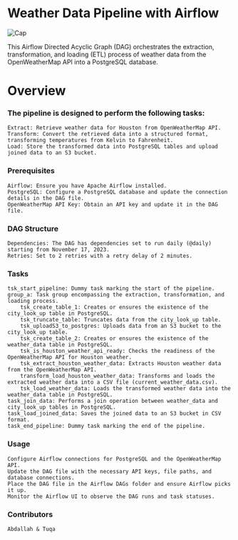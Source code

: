 # Weather Data Pipeline with Airflow
![Cap](https://github.com/AbdallahAmr3398/openweather_airflow_project/assets/141870604/d58dac9c-be4f-470d-8682-4579486f3a23)


This Airflow Directed Acyclic Graph (DAG) orchestrates the extraction, transformation, and loading (ETL) process of weather data from the OpenWeatherMap API into a PostgreSQL database.

# Overview

### The pipeline is designed to perform the following tasks:

    Extract: Retrieve weather data for Houston from OpenWeatherMap API.
    Transform: Convert the retrieved data into a structured format, transforming temperatures from Kelvin to Fahrenheit.
    Load: Store the transformed data into PostgreSQL tables and upload joined data to an S3 bucket.

### Prerequisites

    Airflow: Ensure you have Apache Airflow installed.
    PostgreSQL: Configure a PostgreSQL database and update the connection details in the DAG file.
    OpenWeatherMap API Key: Obtain an API key and update it in the DAG file.

### DAG Structure

    Dependencies: The DAG has dependencies set to run daily (@daily) starting from November 17, 2023.
    Retries: Set to 2 retries with a retry delay of 2 minutes.

### Tasks

    tsk_start_pipeline: Dummy task marking the start of the pipeline.
    group_a: Task group encompassing the extraction, transformation, and loading process.
        tsk_create_table_1: Creates or ensures the existence of the city_look_up table in PostgreSQL.
        tsk_truncate_table: Truncates data from the city_look_up table.
        tsk_uploadS3_to_postgres: Uploads data from an S3 bucket to the city_look_up table.
        tsk_create_table_2: Creates or ensures the existence of the weather_data table in PostgreSQL.
        tsk_is_houston_weather_api_ready: Checks the readiness of the OpenWeatherMap API for Houston weather.
        tsk_extract_houston_weather_data: Extracts Houston weather data from the OpenWeatherMap API.
        transform_load_houston_weather_data: Transforms and loads the extracted weather data into a CSV file (current_weather_data.csv).
        tsk_load_weather_data: Loads the transformed weather data into the weather_data table in PostgreSQL.
    task_join_data: Performs a join operation between weather_data and city_look_up tables in PostgreSQL.
    task_load_joined_data: Saves the joined data to an S3 bucket in CSV format.
    task_end_pipeline: Dummy task marking the end of the pipeline.

### Usage

    Configure Airflow connections for PostgreSQL and the OpenWeatherMap API.
    Update the DAG file with the necessary API keys, file paths, and database connections.
    Place the DAG file in the Airflow DAGs folder and ensure Airflow picks it up.
    Monitor the Airflow UI to observe the DAG runs and task statuses.

### Contributors

    Abdallah & Tuqa

